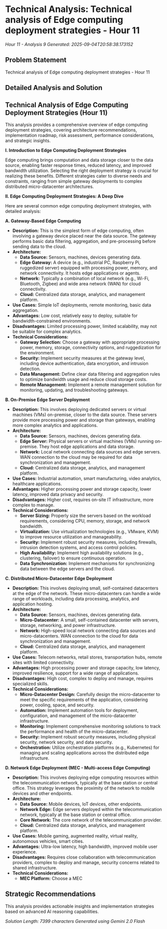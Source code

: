 # Technical Analysis: Technical analysis of Edge computing deployment strategies - Hour 11
*Hour 11 - Analysis 9*
*Generated: 2025-09-04T20:58:38.173152*

## Problem Statement
Technical analysis of Edge computing deployment strategies - Hour 11

## Detailed Analysis and Solution
## Technical Analysis of Edge Computing Deployment Strategies (Hour 11)

This analysis provides a comprehensive overview of edge computing deployment strategies, covering architecture recommendations, implementation roadmap, risk assessment, performance considerations, and strategic insights.

**I. Introduction to Edge Computing Deployment Strategies**

Edge computing brings computation and data storage closer to the data source, enabling faster response times, reduced latency, and improved bandwidth utilization. Selecting the right deployment strategy is crucial for realizing these benefits.  Different strategies cater to diverse needs and constraints, ranging from simple gateway deployments to complex distributed micro-datacenter architectures.

**II. Edge Computing Deployment Strategies: A Deep Dive**

Here are several common edge computing deployment strategies, with detailed analysis:

**A. Gateway-Based Edge Computing**

*   **Description:** This is the simplest form of edge computing, often involving a gateway device placed near the data source. The gateway performs basic data filtering, aggregation, and pre-processing before sending data to the cloud.
*   **Architecture:**
    *   **Data Source:** Sensors, machines, devices generating data.
    *   **Edge Gateway:** A device (e.g., industrial PC, Raspberry Pi, ruggedized server) equipped with processing power, memory, and network connectivity.  It hosts edge applications or agents.
    *   **Network:**  Typically a combination of local network (e.g., Wi-Fi, Bluetooth, Zigbee) and wide area network (WAN) for cloud connectivity.
    *   **Cloud:** Centralized data storage, analytics, and management platform.
*   **Use Cases:** Simple IoT deployments, remote monitoring, basic data aggregation.
*   **Advantages:** Low cost, relatively easy to deploy, suitable for bandwidth-constrained environments.
*   **Disadvantages:** Limited processing power, limited scalability, may not be suitable for complex analytics.
*   **Technical Considerations:**
    *   **Gateway Selection:** Choose a gateway with appropriate processing power, memory, storage, connectivity options, and ruggedization for the environment.
    *   **Security:** Implement security measures at the gateway level, including device authentication, data encryption, and intrusion detection.
    *   **Data Management:**  Define clear data filtering and aggregation rules to optimize bandwidth usage and reduce cloud storage costs.
    *   **Remote Management:**  Implement a remote management solution for monitoring, updating, and troubleshooting gateways.

**B. On-Premise Edge Server Deployment**

*   **Description:** This involves deploying dedicated servers or virtual machines (VMs) on-premise, closer to the data source.  These servers provide more processing power and storage than gateways, enabling more complex analytics and applications.
*   **Architecture:**
    *   **Data Source:**  Sensors, machines, devices generating data.
    *   **Edge Server:**  Physical servers or virtual machines (VMs) running on-premise. They host edge applications and data storage.
    *   **Network:**  Local network connecting data sources and edge servers. WAN connection to the cloud may be required for data synchronization and management.
    *   **Cloud:**  Centralized data storage, analytics, and management platform.
*   **Use Cases:** Industrial automation, smart manufacturing, video analytics, healthcare applications.
*   **Advantages:** Higher processing power and storage capacity, lower latency, improved data privacy and security.
*   **Disadvantages:** Higher cost, requires on-site IT infrastructure, more complex to manage.
*   **Technical Considerations:**
    *   **Server Sizing:**  Properly size the servers based on the workload requirements, considering CPU, memory, storage, and network bandwidth.
    *   **Virtualization:**  Use virtualization technologies (e.g., VMware, KVM) to improve resource utilization and manageability.
    *   **Security:** Implement robust security measures, including firewalls, intrusion detection systems, and access control policies.
    *   **High Availability:**  Implement high availability solutions (e.g., clustering, failover) to ensure continuous operation.
    *   **Data Synchronization:**  Implement mechanisms for synchronizing data between the edge servers and the cloud.

**C. Distributed Micro-Datacenter Edge Deployment**

*   **Description:**  This involves deploying small, self-contained datacenters at the edge of the network. These micro-datacenters can handle a wide range of workloads, including data processing, analytics, and application hosting.
*   **Architecture:**
    *   **Data Source:**  Sensors, machines, devices generating data.
    *   **Micro-Datacenter:**  A small, self-contained datacenter with servers, storage, networking, and power infrastructure.
    *   **Network:**  High-speed local network connecting data sources and micro-datacenters. WAN connection to the cloud for data synchronization and management.
    *   **Cloud:**  Centralized data storage, analytics, and management platform.
*   **Use Cases:**  Telecom networks, retail stores, transportation hubs, remote sites with limited connectivity.
*   **Advantages:**  High processing power and storage capacity, low latency, improved resilience, support for a wide range of applications.
*   **Disadvantages:**  High cost, complex to deploy and manage, requires specialized skills.
*   **Technical Considerations:**
    *   **Micro-Datacenter Design:**  Carefully design the micro-datacenter to meet the specific requirements of the application, considering power, cooling, space, and security.
    *   **Automation:**  Implement automation tools for deployment, configuration, and management of the micro-datacenter infrastructure.
    *   **Monitoring:**  Implement comprehensive monitoring solutions to track the performance and health of the micro-datacenter.
    *   **Security:**  Implement robust security measures, including physical security, network security, and data security.
    *   **Orchestration:** Utilize orchestration platforms (e.g., Kubernetes) for managing and scaling applications across the distributed edge infrastructure.

**D. Network Edge Deployment (MEC - Multi-access Edge Computing)**

*   **Description:** This involves deploying edge computing resources within the telecommunication network, typically at the base station or central office. This strategy leverages the proximity of the network to mobile devices and other endpoints.
*   **Architecture:**
    *   **Data Source:** Mobile devices, IoT devices, other endpoints.
    *   **Network Edge:** Edge servers deployed within the telecommunication network, typically at the base station or central office.
    *   **Core Network:** The core network of the telecommunication provider.
    *   **Cloud:** Centralized data storage, analytics, and management platform.
*   **Use Cases:**  Mobile gaming, augmented reality, virtual reality, autonomous vehicles, smart cities.
*   **Advantages:**  Ultra-low latency, high bandwidth, improved mobile user experience.
*   **Disadvantages:**  Requires close collaboration with telecommunication providers, complex to deploy and manage, security concerns related to shared infrastructure.
*   **Technical Considerations:**
    *   **MEC Platform:**  Choose a MEC

## Strategic Recommendations
This analysis provides actionable insights and implementation strategies
based on advanced AI reasoning capabilities.

*Solution Length: 7399 characters*
*Generated using Gemini 2.0 Flash*
